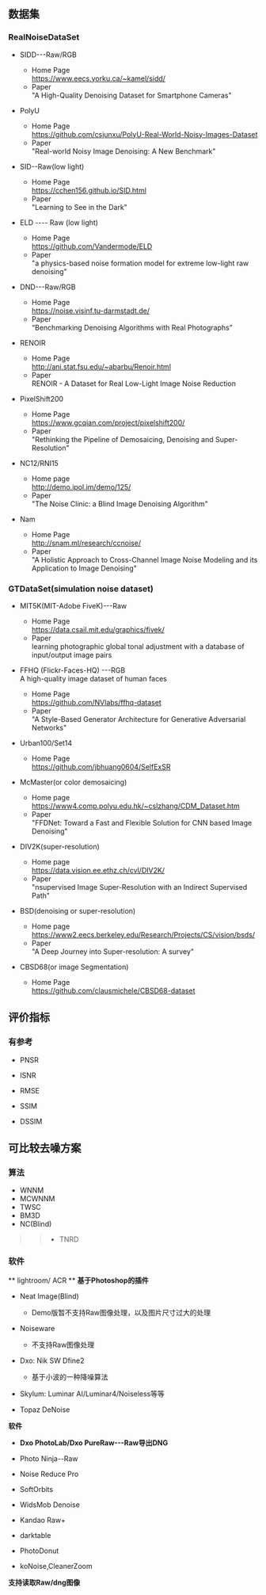 ## 数据集
### RealNoiseDataSet
- SIDD---Raw/RGB      
	- Home Page  
	  https://www.eecs.yorku.ca/~kamel/sidd/  
	- Paper  
	  "A High-Quality Denoising Dataset for Smartphone Cameras"     
-  PolyU   
	- Home Page   
	   https://github.com/csjunxu/PolyU-Real-World-Noisy-Images-Dataset
	- Paper   
	   "Real-world Noisy Image Denoising: A New Benchmark"
- SID--Raw(low light)    
	- Home Page  
	  https://cchen156.github.io/SID.html
	- Paper   
	  "Learning to See in the Dark"      
	  
- ELD ---- Raw (low light)   
	- Home Page   
	  https://github.com/Vandermode/ELD
	- Paper   
	  "a physics-based noise formation model for extreme low-light raw denoising"     
    
- DND---Raw/RGB   
	- Home Page  
	  https://noise.visinf.tu-darmstadt.de/
	- Paper   
	  “Benchmarking Denoising Algorithms with Real Photographs”    
- RENOIR   
	- Home Page    
	  http://ani.stat.fsu.edu/~abarbu/Renoir.html
	- Paper	   
	  RENOIR - A Dataset for Real Low-Light Image Noise Reduction
- PixelShift200
  - Home Page  
    https://www.gcqian.com/project/pixelshift200/  
  - Paper   
    "Rethinking the Pipeline of Demosaicing, Denoising and Super-Resolution"   
       
 - NC12/RNI15   
   - Home page   
       http://demo.ipol.im/demo/125/
   - Paper   
     "The Noise Clinic: a Blind Image Denoising Algorithm"    
     
- Nam   
	- Home Page    
	  http://snam.ml/research/ccnoise/
	- Paper  
	  "A Holistic Approach to Cross-Channel Image Noise Modeling and its Application to Image Denoising"    
	  
### GTDataSet(simulation noise dataset)   
- MIT5K(MIT-Adobe FiveK)---Raw    
  - Home Page   
     https://data.csail.mit.edu/graphics/fivek/
  - Paper    
    learning photographic global tonal adjustment with a database of input/output image pairs      
    
- FFHQ (Flickr-Faces-HQ) ---RGB   
   A high-quality image dataset of human faces   
   - Home Page   
      https://github.com/NVlabs/ffhq-dataset    
   - Paper  
     "A Style-Based Generator Architecture for Generative Adversarial Networks"  
     
- Urban100/Set14    
	- Home Page   
	  https://github.com/jbhuang0604/SelfExSR
- McMaster(or color demosaicing)    
  - Home page   
     https://www4.comp.polyu.edu.hk/~cslzhang/CDM_Dataset.htm
  - Paper   
     "FFDNet: Toward a Fast and Flexible Solution for CNN based Image Denoising"  
- DIV2K(super-resolution)   
  - Home page    
    https://data.vision.ee.ethz.ch/cvl/DIV2K/
  - Paper  
    "nsupervised Image Super-Resolution with an Indirect Supervised Path"    
	
- BSD(denoising or super-resolution)   
   - Home page   
     https://www2.eecs.berkeley.edu/Research/Projects/CS/vision/bsds/
   - Paper     
      "A Deep Journey into Super-resolution: A survey"  
      
- CBSD68(or image Segmentation)   
	- Home Page  
	  https://github.com/clausmichele/CBSD68-dataset
 

## 评价指标   

### 有参考

- PNSR   
- ISNR
- RMSE   
 
- SSIM   
- DSSIM   


## 可比较去噪方案    

### 算法   
- WNNM   
- MCWNNM   
- TWSC  
- BM3D    
- NC(Blind)   

  
>> - TNRD   

### 软件   
** lightroom/ ACR **
**基于Photoshop的插件**
- Neat Image(Blind)    
  - Demo版暂不支持Raw图像处理，以及图片尺寸过大的处理  
   
- Noiseware   
  - 不支持Raw图像处理    
  
- Dxo: Nik SW Dfine2     
	- 基于小波的一种降噪算法  
- Skylum: Luminar AI/Luminar4/Noiseless等等  
- Topaz DeNoise   

**软件**  
- **Dxo PhotoLab/Dxo PureRaw---Raw导出DNG**     
- Photo Ninja--Raw  
- Noise Reduce Pro   
- SoftOrbits  
- WidsMob Denoise   

- Kandao Raw+   
- darktable   

- PhotoDonut   
- koNoise,CleanerZoom

**支持读取Raw/dng图像** 
<!--stackedit_data:
eyJoaXN0b3J5IjpbMTgwOTE3ODI5MiwxMjQ5OTI2NDg4LDU2NT
IwNDUwLDk5MzQyMzE0Miw2ODg0OTkyOTksNDcxNTQyNTk0LDE2
ODIyNjAyNzksNzE0OTQwNjYyLDE5MzE2NjQxMjMsOTAwMTk3OT
AwLC04OTg1Nzc5NzIsLTEyNzA0MTA3ODYsLTE4ODAwNjA1MTcs
MzQzOTExODIxLDU5OTQ0MzYzNywtMTI0NDYxNDIzNywyNjU2NT
YwNDAsLTUzOTQ4ODUwOCwtMTQ4NTE4OTYyNywtNDUyMTA2ODk5
XX0=
-->